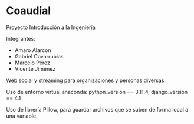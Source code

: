 # Coaudial
Proyecto Introducción a la Ingeniería

Integrantes:
- Amaro Alarcon
- Gabriel Covarrubias
- Marcelo Pérez
- Vicente Jiménez

Web social y streaming para organizaciones y personas diversas.


Uso de entorno virtual anaconda: python_version == 3.11.4, django_version == 4.1

Uso de librería Pillow, para guardar archivos que se suben de forma local a una variable.

